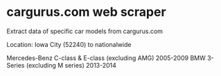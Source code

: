 # cargurus.com web scraper

Extract data of specific car models from cargurus.com 

Location: Iowa City (52240) to nationalwide

Mercedes-Benz C-class & E-class (excluding AMG) 2005-2009
BMW 3-Series (excluding M series) 2013-2014
